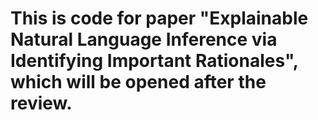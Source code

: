 # This is code for paper "Explainable Natural Language Inference via Identifying Important Rationales", which will be opened after the review. 
